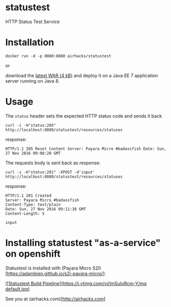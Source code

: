 # statustest

HTTP Status Test Service


# Installation

`docker run -d -p 8080:8080 airhacks/statustest`

or

download the [latest WAR (4 kB)](https://github.com/AdamBien/statustest/releases) and deploy it on a Java EE 7 application server running on Java 8.

# Usage

The `status` header sets the expected HTTP status code and sends it back

`curl -i -H"status:205" http://localhost:8080/statustest/resources/statuses`

response:

`
HTTP/1.1 205 Reset Content
Server: Payara Micro #badassfish
Date: Sun, 27 Nov 2016 09:08:20 GMT
`

The requests body is sent back as response:

`curl -i -H"status:201" -XPOST -d'input' http://localhost:8080/statustest/resources/statuses`

response:

```
HTTP/1.1 201 Created
Server: Payara Micro #badassfish
Content-Type: text/plain
Date: Sun, 27 Nov 2016 09:11:38 GMT
Content-Length: 5

input

```


# Installing statustest "as-a-service" on openshift

Statustest is installed with (Payara Micro S2I)[https://adambien.github.io/s2i-payara-micro/]:

[![Statustest Build Pipeline](https://i.ytimg.com/vi/ImSuIoRcm-Y/mq
default.jpg)](https://www.youtube.com/embed/ImSuIoRcm-Y?rel=0)

See you at (airhacks.com)[http://airhacks.com]
